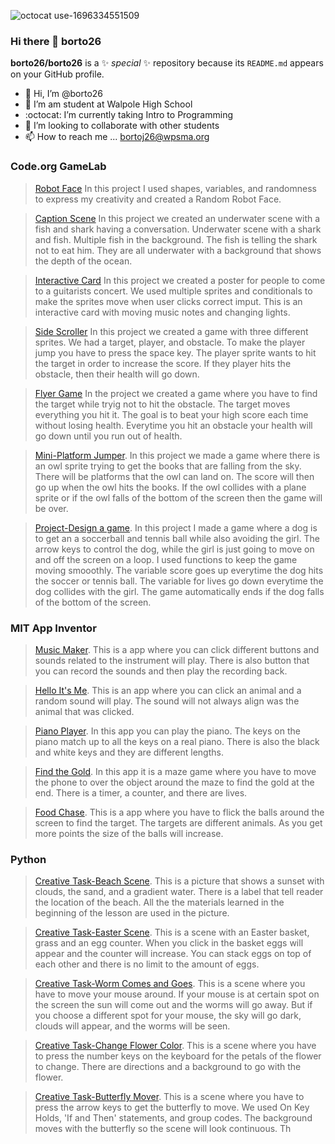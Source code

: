 ![octocat use-1696334551509](https://github.com/borto26/borto26/assets/146837733/0f757cbe-73e9-4ab4-8925-5b5937c278e0)
### Hi there 👋 borto26


**borto26/borto26** is a ✨ _special_ ✨ repository because its `README.md` appears on your GitHub profile.


- 👋 Hi, I’m @borto26
- 👀 I’m am student at Walpole High School
- :octocat: I’m currently taking Intro to Programming
- :information_desk_person: I’m looking to collaborate with other students
- 📫 How to reach me ... bortoj26@wpsma.org

### Code.org GameLab

>[Robot Face](https://studio.code.org/projects/gamelab/zJ1ElQyTE2E5sFEpg08aP467pZ1ys9RiCfcrRteUwNc)
>In this project I used shapes, variables, and randomness to express my creativity and created a Random Robot Face.

>[Caption Scene](https://studio.code.org/projects/gamelab/78bCfNmtV3Xn1SEsFOmxM3MTQtERBqr112ewyMl4bS0)
>In this project we created an underwater scene with a fish and shark having a conversation. Underwater scene with a shark and fish. Multiple fish in the background. The fish is telling the shark not to eat him. They are all underwater with a background that shows the depth of the ocean. 

>[Interactive Card](https://studio.code.org/projects/gamelab/4WW6O44y5Qiyx7kMGwy03t9_aExBsf4p4HKrDLRqkkM)
>In this project we created a poster for people to come to a guitarists concert. We used multiple sprites and conditionals to make the sprites move when user clicks correct imput. This is an interactive card with moving music notes and changing lights. 

>[Side Scroller](https://studio.code.org/projects/gamelab/zb1r0DtLI9bDEJDuIqAxIdykgqULtDKbx5b82groRSM)
>In this project we created a game with three different sprites. We had a target, player, and obstacle. To make the player jump you have to press the space key. The player sprite wants to hit the target in order to increase the score. If they player hits the obstacle, then their health will go down.

>[Flyer Game](https://studio.code.org/projects/gamelab/fPu31y7VefDB4BkUwQGBTA4gWln3V1gSmZOPdtFBNZs)
>In the project we created a game where you have to find the target while tryig not to hit the obstacle. The target moves everything you hit it. The goal is to beat your high score each time without losing health. Everytime you hit an obstacle your health will go down until you run out of health. 

>[Mini-Platform Jumper](https://studio.code.org/projects/gamelab/bBUf53k9ndp_GzDk9pzMtNrZniyePmVTtOcOiGaOt_s).
>In this project we made a game where there is an owl sprite trying to get the books that are falling from the sky. There will be platforms that the owl can land on. The score will then go up when the owl hits the books. If the owl collides with a plane sprite or if the owl falls of the bottom of the screen then the game will be over.

>[Project-Design a game](https://studio.code.org/projects/gamelab/bjCOvLgBY_DnjxZZbhwN--MGs9CuGGIWQdMP6xpbzNA).
>In this project I made a game where a dog is  to get an a soccerball and tennis ball while also avoiding the girl. The arrow keys to control the dog, while the girl is just going to move on and off the screen on a loop. I used functions to keep the game moving smooothly. The variable score goes up everytime the dog hits the soccer or tennis ball. The variable for lives go down everytime the dog collides with the girl. The game automatically ends if the dog falls of the bottom of the screen.

### MIT App Inventor

>[Music Maker](https://gallery.appinventor.mit.edu/?galleryid=14ac46d4-5207-45e4-85d7-cbf60e8b6605).
>This is a app where you can click different buttons and sounds related to the instrument will play. There is also button that you can record the sounds and then play the recording back.

>[Hello It's Me](https://gallery.appinventor.mit.edu/?galleryid=595ae2e1-5a95-4336-a428-1de5e5513afc).
>This is an app where you can click an animal and a random sound will play. The sound will not always align was the animal that was clicked.

>[Piano Player](https://gallery.appinventor.mit.edu/?galleryid=2b102cc5-5a9a-4a5f-87c0-87139a1d775a).
>In this app you can play the piano. The keys on the piano match up to all the keys on a real piano. There is also the black and white keys and they are different lengths. 

>[Find the Gold](https://gallery.appinventor.mit.edu/?galleryid=3980b9aa-8572-4ad3-9831-129f4a8be469).
>In this app it is a maze game where you have to move the phone to over the object around the maze to find the gold at the end. There is a timer, a counter, and there are lives.

>[Food Chase](https://gallery.appinventor.mit.edu/?galleryid=5ef9dd6f-9867-4377-bbc6-1edfe4bef6bd).
>This is a app where you have to flick the balls around the screen to find the target. The targets are different animals. As you get more points the size of the balls will increase.

### Python

>[Creative Task-Beach Scene](https://academy.cs.cmu.edu/sharing/crimsonPanda1847).
>This is a picture that shows a sunset with clouds, the sand, and a gradient water. There is a label that tell reader the location of the beach. All the the materials learned in the beginning of the lesson are used in the picture.

>[Creative Task-Easter Scene](https://academy.cs.cmu.edu/sharing/plumDeer7943).
>This is a scene with an Easter basket, grass and an egg counter. When you click in the basket eggs will appear and the counter will increase. You can stack eggs on top of each other and there is no limit to the amount of eggs.

>[Creative Task-Worm Comes and Goes](https://academy.cs.cmu.edu/sharing/pinkFish2481).
>This is a scene where you have to move your mouse around. If your mouse is at certain spot on the screen the sun will come out and the worms will go away. But if you choose a different spot for your mouse,  the sky will go dark, clouds will appear, and the worms will be seen.

>[Creative Task-Change Flower Color](https://academy.cs.cmu.edu/sharing/chartreuseHippo4560).
>This is a scene where you have to press the number keys on the keyboard for the petals of the flower to change. There are directions and a background to go with the flower.

>[Creative Task-Butterfly Mover](https://academy.cs.cmu.edu/sharing/chocolateDuck5738).
> This is a scene where you have to press the arrow keys to get the butterfly to move. We used On Key Holds, 'If and Then' statements, and group codes. The background moves with the butterfly so the scene will look continuous. 
Th
